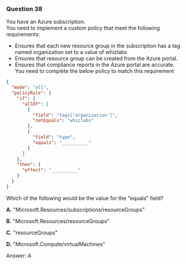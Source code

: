 ### Question 38

You have an Azure subscription.  
You need to implement a custom policy that meet the following requirements:  
- Ensures that each new resource group in the subscription has a tag  
named organization set to a value of whizlabs  
- Ensures that resource group can be created from the Azure portal.  
- Ensures that compliance reports in the Azure portal are accurate.  
You need to complete the below policy to match this requirement

```json
{
  "mode": "all",
  "policyRule": {
    "if": {
      "allOf": [
        {
          "field": "tags['organization']",
          "notEquals": "whizlabs"
        },
        {
          "field": "type",
          "equals": "__________"
        }
      ]
    },
    "then": {
      "effect": "__________"
    }
  }
}
```

Which of the following would be the value for the "equals" field?

**A.** "Microsoft.Resources/subscriptions/resourceGroups"

**B.** "Microsoft.Resources/resourceGroups"

**C.** "resourceGroups"

**D.** "Microsoft.Compute/virtualMachines"

Answer: A

